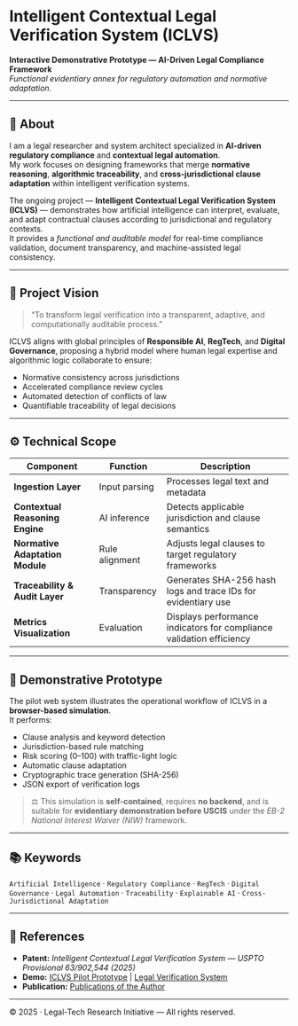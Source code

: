 # Intelligent Contextual Legal Verification System (ICLVS)

**Interactive Demonstrative Prototype — AI-Driven Legal Compliance Framework**  
*Functional evidentiary annex for regulatory automation and normative adaptation.*

---

## 🧠 About

I am a legal researcher and system architect specialized in **AI-driven regulatory compliance** and **contextual legal automation**.  
My work focuses on designing frameworks that merge **normative reasoning**, **algorithmic traceability**, and **cross-jurisdictional clause adaptation** within intelligent verification systems.

The ongoing project — **Intelligent Contextual Legal Verification System (ICLVS)** — demonstrates how artificial intelligence can interpret, evaluate, and adapt contractual clauses according to jurisdictional and regulatory contexts.  
It provides a *functional and auditable model* for real-time compliance validation, document transparency, and machine-assisted legal consistency.

---

## 🎯 Project Vision

> “To transform legal verification into a transparent, adaptive, and computationally auditable process.”

ICLVS aligns with global principles of **Responsible AI**, **RegTech**, and **Digital Governance**, proposing a hybrid model where human legal expertise and algorithmic logic collaborate to ensure:
- Normative consistency across jurisdictions  
- Accelerated compliance review cycles  
- Automated detection of conflicts of law  
- Quantifiable traceability of legal decisions

---

## ⚙️ Technical Scope

| Component | Function | Description |
|------------|-----------|-------------|
| **Ingestion Layer** | Input parsing | Processes legal text and metadata |
| **Contextual Reasoning Engine** | AI inference | Detects applicable jurisdiction and clause semantics |
| **Normative Adaptation Module** | Rule alignment | Adjusts legal clauses to target regulatory frameworks |
| **Traceability & Audit Layer** | Transparency | Generates SHA-256 hash logs and trace IDs for evidentiary use |
| **Metrics Visualization** | Evaluation | Displays performance indicators for compliance validation efficiency |

---

## 🧩 Demonstrative Prototype

The pilot web system illustrates the operational workflow of ICLVS in a **browser-based simulation**.  
It performs:
- Clause analysis and keyword detection  
- Jurisdiction-based rule matching  
- Risk scoring (0–100) with traffic-light logic  
- Automatic clause adaptation  
- Cryptographic trace generation (SHA-256)  
- JSON export of verification logs  

> ⚖️ This simulation is **self-contained**, requires **no backend**, and is suitable for **evidentiary demonstration before USCIS** under the *EB-2 National Interest Waiver (NIW)* framework.

---

## 📚 Keywords
`Artificial Intelligence` · `Regulatory Compliance` · `RegTech` · `Digital Governance` · `Legal Automation` · `Traceability` · `Explainable AI` · `Cross-Jurisdictional Adaptation`

---

## 🔗 References
- **Patent:** *Intelligent Contextual Legal Verification System — USPTO Provisional 63/902,544 (2025)*  
- **Demo:** [ICLVS Pilot Prototype](https://yourusername.github.io/ICLVS-pilot/) | [Legal Verification System](https://eduardoespinal-lawtech.github.io/legal-verification-system/pilot.html)  
- **Publication:** [Publications of the Author](https://papers.ssrn.com/sol3/cf_dev/AbsByAuth.cfm?per_id=8686960)

---

© 2025 · Legal-Tech Research Initiative — All rights reserved.
